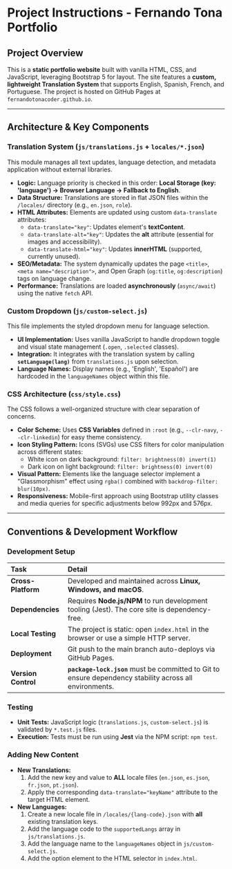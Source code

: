 # Project Instructions - Fernando Tona Portfolio

## Project Overview

This is a **static portfolio website** built with vanilla HTML, CSS, and JavaScript, leveraging Bootstrap 5 for layout. The site features a **custom, lightweight Translation System** that supports English, Spanish, French, and Portuguese. The project is hosted on GitHub Pages at `fernandotonacoder.github.io`.

---

## Architecture & Key Components

### Translation System (`js/translations.js` + `locales/*.json`)

This module manages all text updates, language detection, and metadata application without external libraries.

- **Logic:** Language priority is checked in this order: **Local Storage (key: 'language') → Browser Language → Fallback to English**.
- **Data Structure:** Translations are stored in flat JSON files within the `/locales/` directory (e.g., `en.json`, `role`).
- **HTML Attributes:** Elements are updated using custom `data-translate` attributes:
    - `data-translate="key"`: Updates element's **textContent**.
    - `data-translate-alt="key"`: Updates the **alt** attribute (essential for images and accessibility).
    - `data-translate-html="key"`: Updates **innerHTML** (supported, currently unused).
- **SEO/Metadata:** The system dynamically updates the page `<title>`, `<meta name="description">`, and Open Graph (`og:title`, `og:description`) tags on language change.
- **Performance:** Translations are loaded **asynchronously** (`async/await`) using the native `fetch` API.

### Custom Dropdown (`js/custom-select.js`)

This file implements the styled dropdown menu for language selection.

- **UI Implementation:** Uses vanilla JavaScript to handle dropdown toggle and visual state management (`.open`, `.selected` classes).
- **Integration:** It integrates with the translation system by calling **`setLanguage(lang)`** from `translations.js` upon selection.
- **Language Names:** Display names (e.g., 'English', 'Español') are hardcoded in the `languageNames` object within this file.

### CSS Architecture (`css/style.css`)

The CSS follows a well-organized structure with clear separation of concerns.

- **Color Scheme:** Uses **CSS Variables** defined in `:root` (e.g., `--clr-navy`, `--clr-linkedin`) for easy theme consistency.
- **Icon Styling Pattern:** Icons (SVGs) use CSS filters for color manipulation across different states:
    - White icon on dark background: `filter: brightness(0) invert(1)`
    - Dark icon on light background: `filter: brightness(0) invert(0)`
- **Visual Pattern:** Elements like the language selector implement a "Glassmorphism" effect using `rgba()` combined with `backdrop-filter: blur(10px)`.
- **Responsiveness:** Mobile-first approach using Bootstrap utility classes and media queries for specific adjustments below 992px and 576px.

---

## Conventions & Development Workflow

### Development Setup

| Task                | Detail                                                                                                   |
| :------------------ | :------------------------------------------------------------------------------------------------------- |
| **Cross-Platform**  | Developed and maintained across **Linux, Windows, and macOS**.                                           |
| **Dependencies**    | Requires **Node.js/NPM** to run development tooling (Jest). The core site is dependency-free.            |
| **Local Testing**   | The project is static: open `index.html` in the browser or use a simple HTTP server.                     |
| **Deployment**      | Git push to the main branch auto-deploys via GitHub Pages.                                               |
| **Version Control** | **`package-lock.json`** must be committed to Git to ensure dependency stability across all environments. |

### Testing

- **Unit Tests:** JavaScript logic (`translations.js`, `custom-select.js`) is validated by `*.test.js` files.
- **Execution:** Tests must be run using **Jest** via the NPM script: `npm test`.

### Adding New Content

- **New Translations:**
    1.  Add the new key and value to **ALL** locale files (`en.json`, `es.json`, `fr.json`, `pt.json`).
    2.  Apply the corresponding `data-translate="keyName"` attribute to the target HTML element.
- **New Languages:**
    1.  Create a new locale file in `/locales/{lang-code}.json` with **all** existing translation keys.
    2.  Add the language code to the `supportedLangs` array in `js/translations.js`.
    3.  Add the language name to the `languageNames` object in `js/custom-select.js`.
    4.  Add the option element to the HTML selector in `index.html`.
